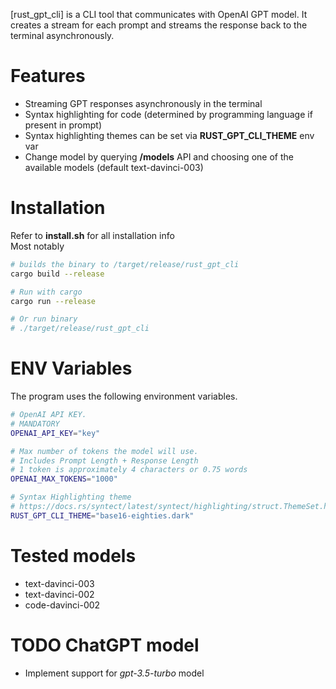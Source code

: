 [rust_gpt_cli] is a CLI tool that communicates with OpenAI GPT model. It creates a stream for each prompt and streams the response back to the terminal asynchronously. 

# Features
* Streaming GPT responses asynchronously in the terminal
* Syntax highlighting for code (determined by programming language if present in prompt)
* Syntax highlighting themes can be set via **RUST_GPT_CLI_THEME** env var
* Change model by querying **/models** API and choosing one of the available models (default text-davinci-003)

# Installation
Refer to **install.sh** for all installation info  
Most notably
```bash
# builds the binary to /target/release/rust_gpt_cli
cargo build --release

# Run with cargo
cargo run --release

# Or run binary
# ./target/release/rust_gpt_cli
```

# ENV Variables
The program uses the following environment variables.
```bash
# OpenAI API KEY. 
# MANDATORY
OPENAI_API_KEY="key"

# Max number of tokens the model will use. 
# Includes Prompt Length + Response Length
# 1 token is approximately 4 characters or 0.75 words
OPENAI_MAX_TOKENS="1000"

# Syntax Highlighting theme
# https://docs.rs/syntect/latest/syntect/highlighting/struct.ThemeSet.html
RUST_GPT_CLI_THEME="base16-eighties.dark"
```

# Tested models
* text-davinci-003
* text-davinci-002
* code-davinci-002

# TODO ChatGPT model 
* Implement support for *gpt-3.5-turbo* model 
